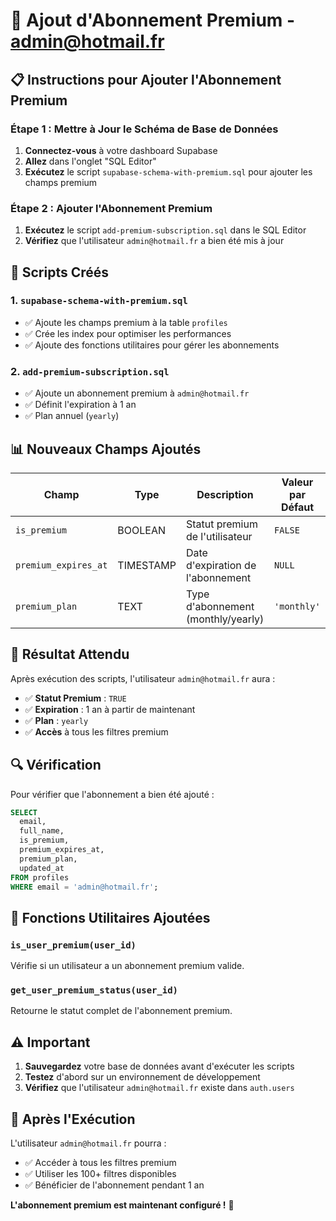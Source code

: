 # 🎯 Ajout d'Abonnement Premium - admin@hotmail.fr

## 📋 **Instructions pour Ajouter l'Abonnement Premium**

### **Étape 1 : Mettre à Jour le Schéma de Base de Données**

1. **Connectez-vous** à votre dashboard Supabase
2. **Allez** dans l'onglet "SQL Editor"
3. **Exécutez** le script `supabase-schema-with-premium.sql` pour ajouter les champs premium

### **Étape 2 : Ajouter l'Abonnement Premium**

1. **Exécutez** le script `add-premium-subscription.sql` dans le SQL Editor
2. **Vérifiez** que l'utilisateur `admin@hotmail.fr` a bien été mis à jour

## 🔧 **Scripts Créés**

### **1. `supabase-schema-with-premium.sql`**
- ✅ Ajoute les champs premium à la table `profiles`
- ✅ Crée les index pour optimiser les performances
- ✅ Ajoute des fonctions utilitaires pour gérer les abonnements

### **2. `add-premium-subscription.sql`**
- ✅ Ajoute un abonnement premium à `admin@hotmail.fr`
- ✅ Définit l'expiration à 1 an
- ✅ Plan annuel (`yearly`)

## 📊 **Nouveaux Champs Ajoutés**

| Champ | Type | Description | Valeur par Défaut |
|---|---|---|---|
| `is_premium` | BOOLEAN | Statut premium de l'utilisateur | `FALSE` |
| `premium_expires_at` | TIMESTAMP | Date d'expiration de l'abonnement | `NULL` |
| `premium_plan` | TEXT | Type d'abonnement (monthly/yearly) | `'monthly'` |

## 🎯 **Résultat Attendu**

Après exécution des scripts, l'utilisateur `admin@hotmail.fr` aura :
- ✅ **Statut Premium** : `TRUE`
- ✅ **Expiration** : 1 an à partir de maintenant
- ✅ **Plan** : `yearly`
- ✅ **Accès** à tous les filtres premium

## 🔍 **Vérification**

Pour vérifier que l'abonnement a bien été ajouté :

```sql
SELECT 
  email,
  full_name,
  is_premium,
  premium_expires_at,
  premium_plan,
  updated_at
FROM profiles 
WHERE email = 'admin@hotmail.fr';
```

## 🚀 **Fonctions Utilitaires Ajoutées**

### **`is_user_premium(user_id)`**
Vérifie si un utilisateur a un abonnement premium valide.

### **`get_user_premium_status(user_id)`**
Retourne le statut complet de l'abonnement premium.

## ⚠️ **Important**

1. **Sauvegardez** votre base de données avant d'exécuter les scripts
2. **Testez** d'abord sur un environnement de développement
3. **Vérifiez** que l'utilisateur `admin@hotmail.fr` existe dans `auth.users`

## 🎉 **Après l'Exécution**

L'utilisateur `admin@hotmail.fr` pourra :
- ✅ Accéder à tous les filtres premium
- ✅ Utiliser les 100+ filtres disponibles
- ✅ Bénéficier de l'abonnement pendant 1 an

**L'abonnement premium est maintenant configuré !** 🎊
